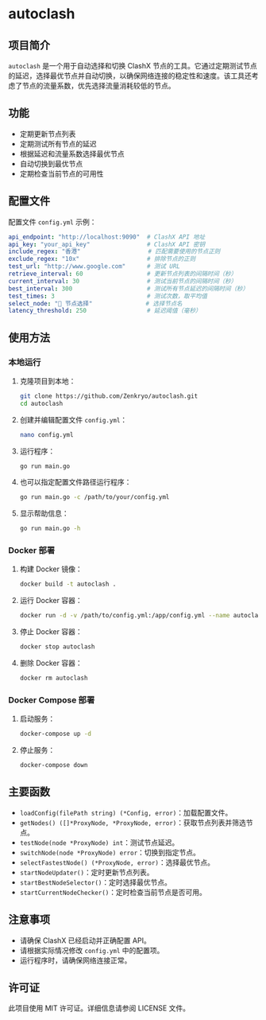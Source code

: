 # autoclash

## 项目简介

`autoclash` 是一个用于自动选择和切换 ClashX 节点的工具。它通过定期测试节点的延迟，选择最优节点并自动切换，以确保网络连接的稳定性和速度。该工具还考虑了节点的流量系数，优先选择流量消耗较低的节点。

## 功能

- 定期更新节点列表
- 定期测试所有节点的延迟
- 根据延迟和流量系数选择最优节点
- 自动切换到最优节点
- 定期检查当前节点的可用性

## 配置文件

配置文件 `config.yml` 示例：

```yaml
api_endpoint: "http://localhost:9090"  # ClashX API 地址
api_key: "your_api_key"                # ClashX API 密钥
include_regex: "香港"                   # 匹配需要使用的节点正则
exclude_regex: "10x"                   # 排除节点的正则
test_url: "http://www.google.com"      # 测试 URL
retrieve_interval: 60                  # 更新节点列表的间隔时间（秒）
current_interval: 30                   # 测试当前节点的间隔时间（秒）
best_interval: 300                     # 测试所有节点延迟的间隔时间（秒）
test_times: 3                          # 测试次数，取平均值
select_node: "🔰 节点选择"               # 选择节点名
latency_threshold: 250                 # 延迟阈值（毫秒）
```

## 使用方法

### 本地运行

1. 克隆项目到本地：

   ```sh
   git clone https://github.com/Zenkryo/autoclash.git
   cd autoclash
   ```

2. 创建并编辑配置文件 `config.yml`：

   ```sh
   nano config.yml
   ```

3. 运行程序：

   ```sh
   go run main.go
   ```

4. 也可以指定配置文件路径运行程序：

   ```sh
   go run main.go -c /path/to/your/config.yml
   ```

5. 显示帮助信息：

   ```sh
   go run main.go -h
   ```

### Docker 部署

1. 构建 Docker 镜像：

   ```sh
   docker build -t autoclash .
   ```

2. 运行 Docker 容器：

   ```sh
   docker run -d -v /path/to/config.yml:/app/config.yml --name autoclash autoclash
   ```

3. 停止 Docker 容器：

   ```sh
   docker stop autoclash
   ```

4. 删除 Docker 容器：

   ```sh
   docker rm autoclash
   ```

### Docker Compose 部署

1. 启动服务：

   ```sh
   docker-compose up -d
   ```

2. 停止服务：

   ```sh
   docker-compose down
   ```

## 主要函数

- `loadConfig(filePath string) (*Config, error)`：加载配置文件。
- `getNodes() ([]*ProxyNode, *ProxyNode, error)`：获取节点列表并筛选节点。
- `testNode(node *ProxyNode) int`：测试节点延迟。
- `switchNode(node *ProxyNode) error`：切换到指定节点。
- `selectFastestNode() (*ProxyNode, error)`：选择最优节点。
- `startNodeUpdater()`：定时更新节点列表。
- `startBestNodeSelector()`：定时选择最优节点。
- `startCurrentNodeChecker()`：定时检查当前节点是否可用。

## 注意事项

- 请确保 ClashX 已经启动并正确配置 API。
- 请根据实际情况修改 `config.yml` 中的配置项。
- 运行程序时，请确保网络连接正常。

## 许可证

此项目使用 MIT 许可证。详细信息请参阅 LICENSE 文件。

